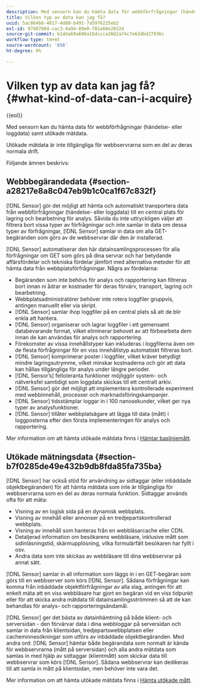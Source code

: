 ```yaml
---
description: Med sensorn kan du hämta data för webbförfrågningar (händelse- eller loggdata) samt utökade mätdata.
title: Vilken typ av data kan jag få?
uuid: 5ac864b8-4017-4d80-b491-7a5976225eb2
exl-id: 97d87084-cac3-4a94-89e0-f01a66e20324
source-git-commit: b1dda69a606a16dccca30d2a74c7e63dbd27936c
workflow-type: tm+mt
source-wordcount: '656'
ht-degree: 0%

---
```


# Vilken typ av data kan jag få?{#what-kind-of-data-can-i-acquire}

{{eol}}

Med sensorn kan du hämta data för webbförfrågningar (händelse- eller loggdata) samt utökade mätdata.

Utökade mätdata är inte tillgängliga för webbservrarna som en del av deras normala drift.

Följande ämnen beskrivs:

## Webbbegärandedata {#section-a28217e8a8c047eb9b1c0ca1f67c832f}

[!DNL Sensor] gör det möjligt att hämta och automatiskt transportera data från webbförfrågningar (händelse- eller loggdata) till en central plats för lagring och bearbetning för analys. Såvida du inte uttryckligen väljer att filtrera bort vissa typer av förfrågningar och inte samlar in data om dessa typer av förfrågningar, [!DNL Sensor] samlar in data om alla GET-begäranden som görs av de webbservrar där den är installerad.

[!DNL Sensor] automatiserar den här datainsamlingsprocessen för alla förfrågningar om GET som görs på dina servrar och har betydande affärsfördelar och tekniska fördelar jämfört med alternativa metoder för att hämta data från webbplatsförfrågningar. Några av fördelarna:

* Begäranden som inte behövs för analys och rapportering kan filtreras bort innan ni ådrar er kostnader för deras förvärv, transport, lagring och bearbetning.
* Webbplatsadministratörer behöver inte rotera loggfiler gruppvis, antingen manuellt eller via skript.
* [!DNL Sensor] samlar ihop loggfiler på en central plats så att de blir enkla att hantera.
* [!DNL Sensor] organiserar och lagrar loggfiler i ett gemensamt databevarande format, vilket eliminerar behovet av att förbearbeta dem innan de kan användas för analys och rapportering.
* Förekomster av vissa innehållstyper kan inkluderas i loggfilerna även om de flesta förfrågningar för en viss innehållstyp automatiskt filtreras bort.
* [!DNL Sensor] komprimerar poster i loggfiler, vilket kräver betydligt mindre lagringsutrymme, vilket minskar kostnaderna och gör att data kan hållas tillgängliga för analys under längre perioder.
* [!DNL Sensor’s] feltoleranta funktioner möjliggör system- och nätverksfel samtidigt som loggdata skickas till ett centralt arkiv.
* [!DNL Sensor] gör det möjligt att implementera kontrollerade experiment med webbinnehåll, processer och marknadsföringskampanjer.
* [!DNL Sensor] tidsstämplar loggar in i 100 nanosekunder, vilket ger nya typer av analysfunktioner.
* [!DNL Sensor] tillåter webbplatsägare att lägga till data (mått) i loggposterna efter den första implementeringen för analys och rapportering.

Mer information om att hämta utökade mätdata finns i [Hämtar baslinjemått](../../home/c-undst-pg-tag/c-acq-bsln-msmts/c-acq-bsln-msmts.md#concept-ed9b4b21693a4bafac75d60708b9b6fe).

## Utökade mätningsdata {#section-b7f0285de49e432b9db8fda85fa735ba}

[!DNL Sensor] har också stöd för användning av sidtaggar (eller inbäddade objektbegäranden) för att hämta mätdata som inte är tillgängliga för webbservrarna som en del av deras normala funktion. Sidtaggar används ofta för att mäta:

* Visning av en logisk sida på en dynamisk webbplats.
* Visning av innehåll eller annonser på en tredjepartskontrollerad webbplats.
* Visning av innehåll som hanteras från en webbläsarcache eller CDN.
* Detaljerad information om besökarens webbläsare, inklusive mått som sidinläsningstid, skärmupplösning, vilka formulärfält besökaren har fyllt i osv.
* Andra data som inte skickas av webbläsare till dina webbservrar på annat sätt.

[!DNL Sensor] samlar in all information som läggs in i en GET-begäran som görs till en webbserver som körs [!DNL Sensor]. Sådana förfrågningar kan komma från inbäddade objektförfrågningar av alla slag, antingen för att enkelt mäta att en viss webbläsare har gjort en begäran vid en viss tidpunkt eller för att skicka andra mätdata till datainsamlingsströmmen så att de kan behandlas för analys- och rapporteringsändamål.

[!DNL Sensor] ger det bästa av datainhämtning på både klient- och serversidan - den förvärvar data i dina webbloggar på serversidan och samlar in data från klientsidan, tredjepartswebbplatsen eller cacheminnesökningar som utförs av inbäddade objektbegäranden. Med andra ord: [!DNL Sensor] hämtar både begärandata som normalt är kända för webbservrarna (mått på serversidan) och alla andra mätdata som samlas in med hjälp av sidtaggar (klientmått) som skickar data till webbservrar som körs [!DNL Sensor]. Sådana webbservrar kan dedikeras till att samla in mått på klientsidan, men behöver inte vara det.

Mer information om att hämta utökade mätdata finns i [Hämta utökade mått](../../home/c-undst-pg-tag/c-acq-ext-msmt/c-acq-ext-msmt.md#concept-d171a6d2bde843cdb65bcfe69c6a4944).

